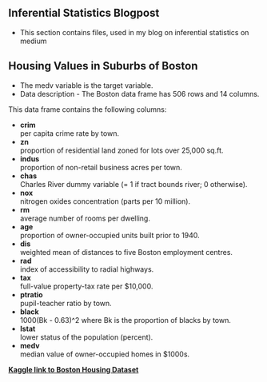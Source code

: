 ## Inferential Statistics Blogpost

* This section contains files, used in my blog on inferential statistics on medium


## Housing Values in Suburbs of Boston

* The medv variable is the target variable.
* Data description - The Boston data frame has 506 rows and 14 columns.

This data frame contains the following columns:
* **crim <br />**
per capita crime rate by town.
* **zn <br />**
proportion of residential land zoned for lots over 25,000 sq.ft.
* **indus <br />**
proportion of non-retail business acres per town.
* **chas <br />**
Charles River dummy variable (= 1 if tract bounds river; 0 otherwise).
* **nox <br />**
nitrogen oxides concentration (parts per 10 million).
* **rm <br />**
average number of rooms per dwelling.
* **age <br />**
proportion of owner-occupied units built prior to 1940.
* **dis <br />**
weighted mean of distances to five Boston employment centres.
* **rad <br />**
index of accessibility to radial highways.
* **tax <br />**
full-value property-tax rate per \$10,000.
* **ptratio <br />**
pupil-teacher ratio by town.
* **black <br />**
1000(Bk - 0.63)^2 where Bk is the proportion of blacks by town.
* **lstat <br />**
lower status of the population (percent).
* **medv <br />**
median value of owner-occupied homes in \$1000s.

**[Kaggle link to Boston Housing Dataset](https://www.kaggle.com/c/boston-housing)**
